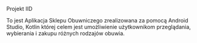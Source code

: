 
Projekt IID

To jest Aplikacja Sklepu Obuwniczego zrealizowana za pomocą Android Studio, Kotlin
której celem jest umożliwienie użytkownikom przeglądania, wybierania i zakupu różnych 
rodzajów obuwia. 

